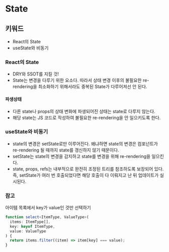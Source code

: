 # State

## 키워드

- React의 State
- useState와 비동기

### React의 State

- DRY와 SSOT를 지킬 것!
- State는 변경을 다루기 위한 요소다. 따라서 상태 변경 이후의 불필요한 re-rendering을 최소화하기 위해서라도 중복된 State가 다루어져선 안 된다.

#### 파생상태

- 다른 state나 props의 상태 변화에 파생되어진 상태는 state로 다루지 않는다.
- 해당 state는 JS 코드로 작성하여 불필요한 re-rendering을 안 일으키도록 한다.

### useState와 비동기

- state의 변경은 setState로만 이루어진다. 왜냐하면 state의 변경은 컴포넌트가 re-rendering 될 때까지 state를 갱신하지 않기 때문이다.
- setState는 state의 변경을 감지하고 state를 변경을 위해 re-rendering을 일으킨다.
- state, props, refs는 내부적으로 완전히 조정된 트리를 참조하도록 보장되어 있다. 즉, setState가 여러 번 호출되었다면 해당 호출이 다 이뤄지고 난 뒤 업데이트가 실시된다.

### 참고

아이템 목록에서 key가 value인 것만 선택하기

```typescript
function select<ItemType, ValueType>(
  items: ItemType[],
  key: keyof ItemType,
  value: ValueType
) {
  return items.filter((item) => item[key] === value);
}
```
